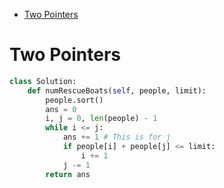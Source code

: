- [Two Pointers](#two-pointers)


# Two Pointers

```python
class Solution:
    def numRescueBoats(self, people, limit):
        people.sort()
        ans = 0
        i, j = 0, len(people) - 1
        while i <= j:
            ans += 1 # This is for j
            if people[i] + people[j] <= limit:
                i += 1
            j -= 1
        return ans
```
